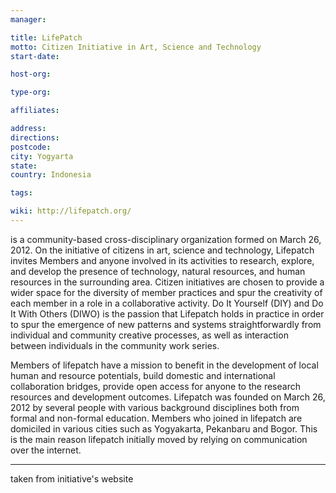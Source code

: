 ```yaml
---
manager:

title: LifePatch
motto: Citizen Initiative in Art, Science and Technology
start-date:

host-org:

type-org:

affiliates:

address:
directions:
postcode:
city: Yogyarta
state:
country: Indonesia

tags:

wiki: http://lifepatch.org/
---
```


is a community-based cross-disciplinary organization formed on March 26, 2012. On the initiative of citizens in art, science and technology, Lifepatch invites Members and anyone involved in its activities to research, explore, and develop the presence of technology, natural resources, and human resources in the surrounding area. Citizen initiatives are chosen to provide a wider space for the diversity of member practices and spur the creativity of each member in a role in a collaborative activity. Do It Yourself (DIY) and Do It With Others (DIWO) is the passion that Lifepatch holds in practice in order to spur the emergence of new patterns and systems straightforwardly from individual and community creative processes, as well as interaction between individuals in the community work series.

Members of lifepatch have a mission to benefit in the development of local human and resource potentials, build domestic and international collaboration bridges, provide open access for anyone to the research resources and development outcomes. Lifepatch was founded on March 26, 2012 by several people with various background disciplines both from formal and non-formal education. Members who joined in lifepatch are domiciled in various cities such as Yogyakarta, Pekanbaru and Bogor. This is the main reason lifepatch initially moved by relying on communication over the internet.

---
taken from initiative's website
